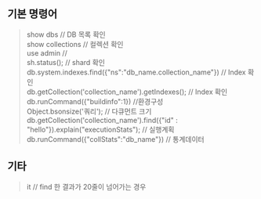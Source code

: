 ## 기본 명령어
> show dbs // DB 목록 확인 </br>
> show collections // 컬렉션 확인 </br>
> use admin //  </br>
> sh.status(); // shard 확인  </br>
> db.system.indexes.find({"ns":"db_name.collection_name"}) // Index 확인</br> 
> db.getCollection('collection_name').getIndexes(); // Index 확인</br>
> db.runCommand({"buildinfo":1}) //환경구성</br>
> Object.bsonsize('쿼리'); // 다큐먼트 크기 </br>
> db.getCollection('collection_name').find({"id" : "hello"}).explain("executionStats"); // 실행계획</br>
> db.runCommand({"collStats":"db_name"}) // 통계데이터</br>
## 기타
> it // find 한 결과가 20줄이 넘어가는 경우 

